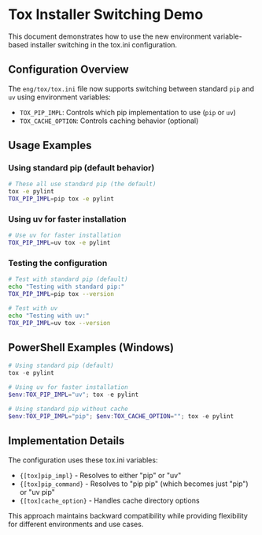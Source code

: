 # Tox Installer Switching Demo

This document demonstrates how to use the new environment variable-based installer switching in the tox.ini configuration.

## Configuration Overview

The `eng/tox/tox.ini` file now supports switching between standard `pip` and `uv` using environment variables:

- `TOX_PIP_IMPL`: Controls which pip implementation to use (`pip` or `uv`)
- `TOX_CACHE_OPTION`: Controls caching behavior (optional)

## Usage Examples

### Using standard pip (default behavior)
```bash
# These all use standard pip (the default)
tox -e pylint
TOX_PIP_IMPL=pip tox -e pylint
```

### Using uv for faster installation
```bash
# Use uv for faster installation
TOX_PIP_IMPL=uv tox -e pylint
```

### Testing the configuration
```bash
# Test with standard pip (default)
echo "Testing with standard pip:"
TOX_PIP_IMPL=pip tox --version

# Test with uv  
echo "Testing with uv:"
TOX_PIP_IMPL=uv tox --version
```

## PowerShell Examples (Windows)

```powershell
# Using standard pip (default)
tox -e pylint

# Using uv for faster installation
$env:TOX_PIP_IMPL="uv"; tox -e pylint

# Using standard pip without cache
$env:TOX_PIP_IMPL="pip"; $env:TOX_CACHE_OPTION=""; tox -e pylint
```

## Implementation Details

The configuration uses these tox.ini variables:
- `{[tox]pip_impl}` - Resolves to either "pip" or "uv"
- `{[tox]pip_command}` - Resolves to "pip pip" (which becomes just "pip") or "uv pip"
- `{[tox]cache_option}` - Handles cache directory options

This approach maintains backward compatibility while providing flexibility for different environments and use cases.
